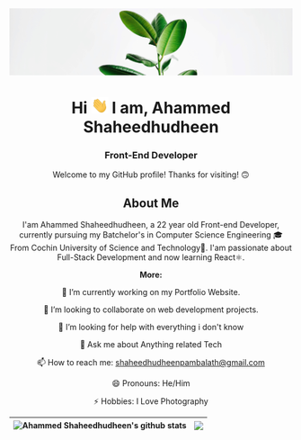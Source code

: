 <img align="center" src="test.jpg" alt="header image">
<h1 align="center"> Hi <img src="https://raw.githubusercontent.com/ABSphreak/ABSphreak/master/gifs/Hi.gif" width="30px"> I am, Ahammed Shaheedhudheen </h1>

<h3 align="center">Front-End Developer </h3>

<p align="center">
Welcome to my GitHub profile! Thanks for visiting! 🙃
</p>

<h2 align="center">About Me </h2>

<p align="center"> I'am Ahammed Shaheedhudheen, a 22 year old Front-end Developer, currently pursuing my Batchelor's in Computer Science Engineering 🎓 From Cochin University of Science and Technology🏫. I'am passionate about Full-Stack Development and now learning React⚛️. </p>

<p align="center"><strong>More:</strong></p>
<div align="center">
 
   🔭 I’m currently working on my Portfolio Website.
 
   👯 I’m looking to collaborate on web development projects.
 
   🤔 I’m looking for help with everything i don't know
 
   💬 Ask me about Anything related Tech
   
   📫 How to reach me: shaheedhudheenpambalath@gmail.com
   
   😄 Pronouns: He/Him
 
   ⚡ Hobbies: I Love Photography
</div>
 
 <div align="center">
 
 | <img align="center" src="https://github-readme-stats.vercel.app/api?username=shaheedhudheen&show_icons=true&include_all_commits=true&theme=graywhite&hide_border=true" alt="Ahammed Shaheedhudheen's github stats" /> | <img align="center" src="https://github-readme-stats.vercel.app/api/top-langs/?username=shaheedhudheen&layout=compact&theme=buefy&hide_border=true&langs_count=6" /> |
| ------------- | ------------- |
 
 </div>
 
<!-- 
<div align="center">
 
![Anurag's GitHub stats](https://github-readme-stats.vercel.app/api?username=shaheedhudheen&show_icons=true&theme=graywhite&hide_border=true) 
![Top Langs](https://github-readme-stats.vercel.app/api/top-langs/?username=shaheedhudheen&layout=compact&langs_count=6&hide_border=true&theme=graywhite)
   
 </div> -->
